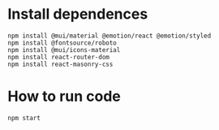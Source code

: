 # Install dependences

```
npm install @mui/material @emotion/react @emotion/styled
npm install @fontsource/roboto
npm install @mui/icons-material
npm install react-router-dom
npm install react-masonry-css
```

# How to run code

```
npm start
```
